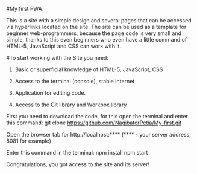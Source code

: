 #My first PWA.

This is a site with a simple design and several pages that can be accessed via hyperlinks located on the site. The site can be used as a template for beginner web-programmers, because the page code is very small and simple, thanks to this even beginners who even have a little command of HTML-5, JavaScript and CSS can work with it.

#To start working with the Site you need:

1. Basic or superficial knowledge of HTML-5, JavaScript, CSS

2. Access to the terminal (console), stable Internet

3. Application for editing code.

4. Access to the Git library and Workbox library

First you need to download the code, for this open the terminal and enter this command: git clone https://github.com/NagibatorPetia/My-first.git

Open the browser tab for http://localhost:****  (**** - your server address, 8081 for example)

Enter this command in the terminal: 
npm install
npm start

Congratulations, you got access to the site and its server!
